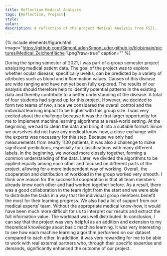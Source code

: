 ```yaml
---
title: Reflection Medical Analysis
tags: [Reflection, Project]
style: 
color: 
description: A reflection of the project Medical Analysis from FS21.
---
```


{% include elements/figure.html image="https://github.com/SimonLuder/SimonLuder.github.io/blob/main/pictures/Medical_Zeichenfläche 1.png?raw=true" caption="" %}

During the spring semester of 2021, I was part of a group semester project analyzing medical patient data. The goal of the project was to explore whether ocular disease, specifically uveitis, can be predicted by a variety of attributes such as blood and inflammation values. Causes of this disease are wide ranging and have not yet been fully explored. The results of our analysis should therefore help to identify potential patterns in the existing data and thereby contribute to a better understanding of the disease.
A total of four students had signed up for this project. However, we decided to form two teams of two, since we considered the overall control and the individual learning impact to be higher with this group size. I was very excited about the challenge because it was the first larger opportunity for me to implement machine learning algorithms at a real-world setting. 
At the beginning, we had to clean the data and bring it into a suitable format. Since we ourselves did not have any medical know-how, a close exchange with the experts was necessary for this step. Because we only had measurements from nearly 1100 patients, it was also a challenge to make significant predictions, especially for classifications with many different labels. In the beginning, we worked more closely together, forming a common understanding of the data. Later, we divided the algorithms to be applied equally among each other and focused on different parts of the project, allowing for a more independent way of working.
Overall, the cooperation and distribution of workload in the group worked very smooth. I think one reason for the successful cooperation is that all team members already knew each other and had worked together before. As a result, there was a good collaboration in the team right from the start and we were able to distribute the tasks in a way that the individual group members benefit the most for their learning progress. We also had a lot of support from our medical experts’ team. Without the appropriate medical know-how, it would have been much more difficult for us to interpret our results and extract the full information value. The workload was well distributed.
In conclusion, I can say that the project was very helpful as an addition and extension to my theoretical knowledge about basic machine learning. It was very interesting to see how each machine learning algorithm performed on our dataset compared to each other. In addition, it was very rewarding for me to be able to work with real external partners who, through their specific expertise and demands, significantly enhanced the outcome of our project.

